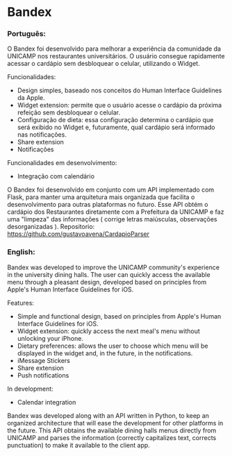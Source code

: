 #  Bandex

### Português:

O Bandex foi desenvolvido para melhorar a experiência da comunidade da UNICAMP nos restaurantes universitários.
O usuário consegue rapidamente acessar o cardápio sem desbloquear o celular, utilizando o Widget.

Funcionalidades:
- Design simples, baseado nos conceitos do Human Interface Guidelines da Apple.
- Widget extension: permite que o usuário acesse o cardápio da próxima refeição sem desbloquear o celular.
- Configuração de dieta: essa configuração determina o cardápio que será exibido no Widget e, futuramente, qual cardápio será informado nas notificações.
- Share extension
- Notificações

Funcionalidades em desenvolvimento:
- Integração com calendário


O Bandex foi desenvolvido em conjunto com um API implementado com Flask, para manter uma arquitetura mais organizada que facilita o desenvolvimento para outras plataformas no futuro. Esse API obtém o cardápio dos Restaurantes diretamente com a Prefeitura da UNICAMP e faz uma "limpeza" das informações ( corrige letras maiúsculas, observações desorganizadas ).
Repositorio: https://github.com/gustavoavena/CardapioParser


### English:

Bandex was developed to improve the UNICAMP community's experience in the university dining halls. The user can quickly access the available menu through a pleasant design, developed based on principles from Apple's Human Interface Guidelines for iOS.

Features:
- Simple and functional design, based on principles from Apple's Human Interface Guidelines for iOS.
- Widget extension: quickly access the next meal's menu without unlocking your iPhone.
- Dietary preferences: allows the user to choose which menu will be displayed in the widget and, in the future, in the notifications.
- iMessage Stickers
- Share extension
- Push notifications

In development:
- Calendar integration


Bandex was developed along with an API written in Python, to keep an organized architecture that will ease the development for other platforms in the future. This API obtains the available dining halls menus directly from UNICAMP and parses the information (correctly capitalizes text, corrects punctuation)  to make it available to the client app.


